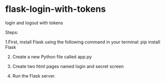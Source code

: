# flask-login-with-tokens
login and logout with tokens

Steps:

1.First, install Flask using the following command in your terminal:
pip install Flask

2. Create a new Python file called app.py

3. Create two html pages named login and secret screen

4. Run the Flask server.
